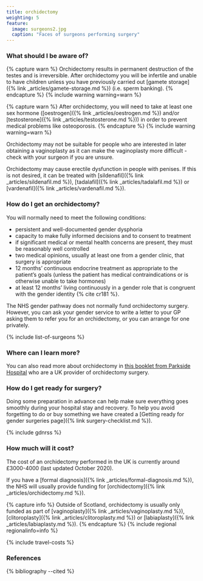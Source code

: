 ```yaml
---
title: orchidectomy
weighting: 5
feature:
  image: surgeons2.jpg
  caption: "Faces of surgeons performing surgery"
---
```


### What should I be aware of?

{% capture warn %}
Orchidectomy results in permanent destruction of the testes and is irreversible. After orchidectomy you will be infertile and unable to have children unless you have previously carried out [gamete storage]({% link _articles/gamete-storage.md %}) (i.e. sperm banking).
{% endcapture %}
{% include warning warning=warn %}

{% capture warn %}
After orchidectomy, you will need to take at least one sex hormone ([oestrogen]({% link _articles/oestrogen.md %}) and/or [testosterone]({% link _articles/testosterone.md %})) in order to prevent medical problems like osteoporosis.
{% endcapture %}
{% include warning warning=warn %}

Orchidectomy may not be suitable for people who are interested in later obtaining a vaginoplasty as it can make the vaginoplasty more difficult - check with your surgeon if you are unsure. 

Orchidectomy may cause erectile dysfunction in people with penises. If this is not desired, it can be treated with [sildenafil]({% link _articles/sildenafil.md %}), [tadalafil]({% link _articles/tadalafil.md %}) or [vardenafil]({% link _articles/vardenafil.md %}).

### How do I get an orchidectomy?

You will normally need to meet the following conditions:

- persistent and well-documented gender dysphoria
- capacity to make fully informed decisions and to consent to treatment
- if significant medical or mental health concerns are present, they must be reasonably well controlled
- two medical opinions, usually at least one from a gender clinic, that surgery is appropriate 
- 12 months’ continuous endocrine treatment as appropriate to the patient’s goals (unless the patient has medical contraindications or is otherwise unable to take hormones)
- at least 12 months’ living continuously in a gender role that is congruent with the gender identity {% cite cr181 %}.

The NHS gender pathway does not normally fund orchidectomy surgery. However, you can ask your gender service to write a letter to your GP asking them to refer you for an orchidectomy, or you can arrange for one privately.

{% include list-of-surgeons %}

### Where can I learn more?

You can also read more about orchidectomy in [this booklet from Parkside Hospital](https://cavuhb.nhs.wales/files/specialised-medicine/welsh-gender-service/orchidectomy-2021-pdf/) who are a UK provider of orchidectomy surgery.

### How do I get ready for surgery?

Doing some preparation in advance can help make sure everything goes smoothly during your hospital stay and recovery. To help you avoid forgetting to do or buy something we have created a [Getting ready for gender surgeries page]({% link surgery-checklist.md %}).

{% include gdnrss %}

### How much will it cost?

The cost of an orchidectomy performed in the UK is currently around £3000-4000 (last updated October 2020).

If you have a [formal diagnosis]({% link _articles/formal-diagnosis.md %}), the NHS will usually provide funding for [orchidectomy]({% link _articles/orchidectomy.md %}).

{% capture info %}
Outside of Scotland, orchidectomy is usually only funded as part of [vaginoplasty]({% link _articles/vaginoplasty.md %}), [clitoroplasty]({% link _articles/clitoroplasty.md %}) or [labiaplasty]({% link _articles/labiaplasty.md %}).
{% endcapture %}
{% include regional regionalinfo=info %}

{% include travel-costs %}

### References

{% bibliography --cited %}  
